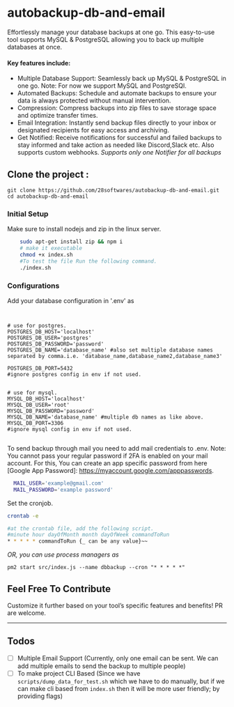 # autobackup-db-and-email

Effortlessly manage your database backups at one go. This easy-to-use tool supports MySQL & PostgreSQL allowing you to back up multiple databases at once.

#### Key features include:

- Multiple Database Support: Seamlessly back up MySQL & PostgreSQL in one go. Note: For now we support MySQL and PostgreSQl.
- Automated Backups: Schedule and automate backups to ensure your data is always protected without manual intervention.
- Compression: Compress backups into zip files to save storage space and optimize transfer times.
- Email Integration: Instantly send backup files directly to your inbox or designated recipients for easy access and archiving.
- Get Notified: Receive notifications for successful and failed backups to stay informed and take action as needed like Discord,Slack etc. Also supports custom webhooks.  _Supports only one Notifier for all backups_

## Clone the project :

```
git clone https://github.com/28softwares/autobackup-db-and-email.git
cd autobackup-db-and-email
```

### Initial Setup

Make sure to install nodejs and zip in the linux server.

```bash
    sudo apt-get install zip && npm i
    # make it executable
    chmod +x index.sh
    #To test the file Run the following command.
    ./index.sh
```

### Configurations

Add your database configuration in '.env' as

```env


# use for postgres.
POSTGRES_DB_HOST='localhost'
POSTGRES_DB_USER='postgres'
POSTGRES_DB_PASSWORD='password'
POSTGRES_DB_NAME='database_name' #also set multiple database names separated by comma.i.e. 'database_name,database_name2,database_name3'

POSTGRES_DB_PORT=5432
#ignore postgres config in env if not used.


# use for mysql.
MYSQL_DB_HOST='localhost'
MYSQL_DB_USER='root'
MYSQL_DB_PASSWORD='password'
MYSQL_DB_NAME='database_name' #multiple db names as like above.
MYSQL_DB_PORT=3306
#ignore mysql config in env if not used.


```

To send backup through mail you need to add mail credentials to .env.
Note: You cannot pass your regular password if 2FA is enabled on your mail account. For this, You can create an app specific password from here [Google App Password]: https://myaccount.google.com/apppasswords.

```bash
  MAIL_USER='example@gmail.com'
  MAIL_PASSWORD='example password'
```

Set the cronjob.

```bash
crontab -e

#at the crontab file, add the following script.
#minute hour dayOfMonth month dayOfWeek commandToRun
* * * * * commandToRun {_ can be any value}~~
```

_OR, you can use process managers as_

```
pm2 start src/index.js --name dbbackup --cron "* * * * *"
```

## Feel Free To Contribute

Customize it further based on your tool’s specific features and benefits! PR are welcome.

---

## Todos

- [ ] Multiple Email Support (Currently, only one email can be sent. We can add multiple emails to send the backup to multiple people)
- [ ] To make project CLI Based (Since we have `scripts/dump_data_for_test.sh` which we have to do manually, but if we can make cli based from `index.sh` then it will be more user friendly; by providing flags)
